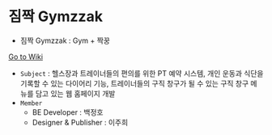 # 짐짝 Gymzzak

- 짐짝 Gymzzak : Gym + 짝꿍

[Go to Wiki](https://github.com/BAEKJungHo/GymManager/wiki)

- `Subject` : 헬스장과 트레이너들의 편의를 위한 PT 예약 시스템, 개인 운동과 식단을 기록할 수 있는 다이어리 기능, 트레이너들의 구직 창구가 될 수 있는 구직 창구 메뉴를 담고 있는 웹 홈페이지 개발
- `Member`
	- BE Developer : 백정호
	- Designer & Publisher : 이주희
